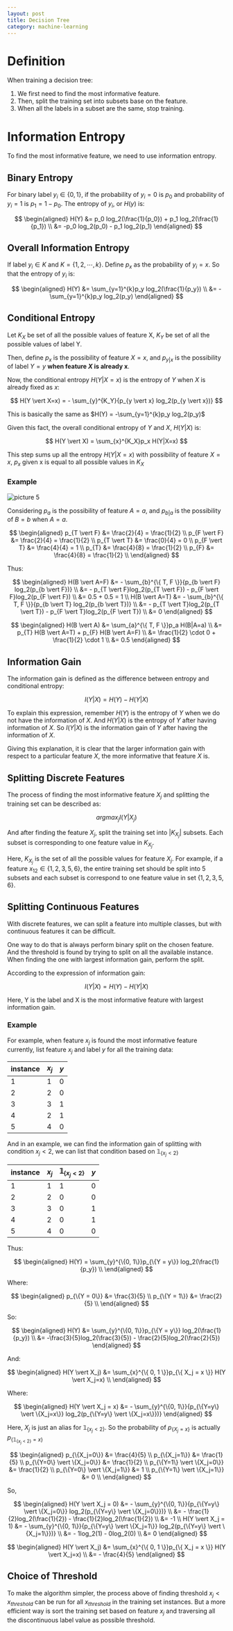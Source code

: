 ```yaml
---
layout: post
title: Decision Tree
category: machine-learning
---
```


# Definition

When training a decision tree:

1. We first need to find the most informative feature.
2. Then, split the training set into subsets base on the feature.
3. When all the labels in a subset are the same, stop training.

# Information Entropy

To find the most informative feature, we need to use information entropy.

## Binary Entropy

For binary label $y_i \in \{ 0, 1 \}$, if the probability of $y_i = 0$ is $p_0$ and probability of $y_i = 1$ is $p_1 = 1 - p_0$. The entropy of $y_i$, or $H(y)$ is:

$$
\begin{aligned}
    H(Y) &= p_0 log_2(\frac{1}{p_0}) + p_1 log_2(\frac{1}{p_1}) \\
    &= -p_0 log_2(p_0) - p_1 log_2(p_1)
\end{aligned}
$$

## Overall Information Entropy

If label $y_i \in K$ and $K = \{ 1, 2, \cdots , k \}$. Define $p_x$ as the probability of $y_i = x$. So that the entropy of $y_i$ is:

$$
\begin{aligned}
    H(Y) &= \sum_{y=1}^{k}p_y log_2(\frac{1}{p_y}) \\
    &= -\sum_{y=1}^{k}p_y log_2(p_y)
\end{aligned}
$$

## Conditional Entropy

Let $K_X$ be set of all the possible values of feature X, $K_Y$ be set of all the possible values of label Y.

Then, define $p_x$ is the possibility of feature $X = x$, and $p_{y \vert x}$ is the possibility of label $Y = y$ **when feature $X$ is already x**.

Now, the conditional entropy $H(Y \vert X=x)$ is the entropy of $Y$ when $X$ is already fixed as $x$:

$$
H(Y \vert X=x) = - \sum_{y}^{K_Y}{p_{y \vert x} log_2(p_{y \vert x})}
$$

This is basically the same as $H(Y) = -\sum_{y=1}^{k}p_y log_2(p_y)$

Given this fact, the overall conditional entropy of $Y$ and $X$, $H(Y \vert X)$ is:

$$
H(Y \vert X) = \sum_{x}^{K_X}p_x H(Y|X=x)
$$

This step sums up all the entropy $H(Y \vert X=x)$ with possibility of feature $X=x$, $p_x$ given x is equal to all possible values in $K_X$

### Example

![picture 5](/Blog/images/2022-07-08-17-54-40-conditional-entropy-example.png)

Considering $p_a$ is the possibility of feature $A = a$, and $p_{b \vert a}$ is the possibility of $B = b$ when $A = a$.

$$
\begin{aligned}
    p_{T \vert F} &= \frac{2}{4} = \frac{1}{2} \\
    p_{F \vert F} &= \frac{2}{4} = \frac{1}{2} \\
    p_{T \vert T} &= \frac{0}{4} = 0 \\
    p_{F \vert T} &= \frac{4}{4} = 1 \\
    p_{T} &= \frac{4}{8} = \frac{1}{2} \\
    p_{F} &= \frac{4}{8} = \frac{1}{2} \\
\end{aligned}
$$

Thus:

$$
\begin{aligned}
    H(B \vert A=F) &= - \sum_{b}^{\{ T, F \}}{p_{b \vert F} log_2(p_{b \vert F})} \\
    &= - p_{T \vert F}log_2(p_{T \vert F}) - p_{F \vert F}log_2(p_{F \vert F}) \\
    &= 0.5 + 0.5 = 1 \\
    H(B \vert A=T) &= - \sum_{b}^{\{ T, F \}}{p_{b \vert T} log_2(p_{b \vert T})} \\
    &= - p_{T \vert T}log_2(p_{T \vert T}) - p_{F \vert T}log_2(p_{F \vert T}) \\
    &= 0
\end{aligned}
$$

$$
\begin{aligned}
    H(B \vert A) &= \sum_{a}^{\{ T, F \}}p_a H(B|A=a) \\
    &= p_{T} H(B \vert A=T) + p_{F} H(B \vert A=F) \\
    &= \frac{1}{2} \cdot 0 + \frac{1}{2} \cdot 1 \\
    &= 0.5
\end{aligned}
$$

## Information Gain

The information gain is defined as the difference between entropy and conditional entropy:

$$
I(Y \vert X) = H(Y) - H(Y \vert X)
$$

To explain this expression, remember $H(Y)$ is the entropy of $Y$ when we do not have the information of $X$. And $H(Y \vert X)$ is the entropy of $Y$ after having information of $X$. So $I(Y \vert X)$ is the information gain of $Y$ after having the information of $X$.

Giving this explanation, it is clear that the larger information gain with respect to a particular feature $X$, the more informative that feature $X$ is.

## Splitting Discrete Features

The process of finding the most informative feature $X_j$ and splitting the training set can be described as:

$$
argmax_j I(Y \vert X_j)
$$

And after finding the feature $X_j$, split the training set into $\vert K_{X_j} \vert$ subsets. Each subset is corresponding to one feature value in $K_{X_j}$.

Here, $K_{X_j}$ is the set of all the possible values for feature $X_j$. For example, if a feature $x_{12} \in \{ 1, 2, 3, 5, 6 \}$, the entire training set should be split into 5 subsets and each subset is correspond to one feature value in set $\{ 1, 2, 3, 5, 6 \}$.

## Splitting Continuous Features

With discrete features, we can split a feature into multiple classes, but with continuous features it can be difficult.

One way to do that is always perform binary split on the chosen feature. And the threshold is found by trying to split on all the available instance. When finding the one with largest information gain, perform the split.

According to the expression of information gain:

$$
I(Y \vert X) = H(Y) - H(Y \vert X)
$$

Here, Y is the label and X is the most informative feature with largest information gain.

### Example

For example, when feature $x_j$ is found the most informative feature currently, list feature $x_j$ and label $y$ for all the training data:

| instance | $x_j$ | $y$ |
| -------- | ----- | --- |
| 1        | 1     | 0   |
| 2        | 2     | 0   |
| 3        | 3     | 1   |
| 4        | 2     | 1   |
| 5        | 4     | 0   |

And in an example, we can find the information gain of splitting with condition $x_j < 2$, we can list that condition based on $\mathbb{1}_{\{ x_j < 2 \}}$

| instance | $x_j$ | $\mathbb{1}_{\{ x_j < 2 \}}$ | $y$ |
| -------- | ----- | ---------------------------- | --- |
| 1        | 1     | 1                            | 0   |
| 2        | 2     | 0                            | 0   |
| 3        | 3     | 0                            | 1   |
| 4        | 2     | 0                            | 1   |
| 5        | 4     | 0                            | 0   |

Thus:

$$
\begin{aligned}
    H(Y) = \sum_{y}^{\{0, 1\}}p_{\{Y = y\}} log_2(\frac{1}{p_y}) \\
\end{aligned}
$$

Where:

$$
\begin{aligned}
    p_{\{Y = 0\}} &= \frac{3}{5} \\
    p_{\{Y = 1\}} &= \frac{2}{5} \\
\end{aligned}
$$

So:

$$
\begin{aligned}
    H(Y) &= \sum_{y}^{\{0, 1\}}p_{\{Y = y\}} log_2(\frac{1}{p_y}) \\
    &= -\frac{3}{5}log_2(\frac{3}{5}) - \frac{2}{5}log_2(\frac{2}{5})
\end{aligned}
$$

And:

$$
\begin{aligned}
    H(Y \vert X_j) &= \sum_{x}^{\{ 0, 1 \}}p_{\{ X_j = x \}} H(Y \vert X_j=x) \\
\end{aligned}
$$

Where:

$$
\begin{aligned}
    H(Y \vert X_j = x) &= - \sum_{y}^{\{0, 1\}}{p_{\{Y=y\} \vert \{X_j=x\}} log_2(p_{\{Y=y\} \vert \{X_j=x\}})}
\end{aligned}
$$

Here, $X_ j$ is just an alias for $\mathbb{1}_ {\{ x_ j < 2 \}}$. So the probability of $p_ {\{ X_ j = x \}}$ is actually $p_ {\{ \mathbb{1}_ {\{ x_ j < 2 \}} = x \}}$

$$
\begin{aligned}
    p_{\{X_j=0\}} &= \frac{4}{5} \\
    p_{\{X_j=1\}} &= \frac{1}{5} \\
    p_{\{Y=0\} \vert \{X_j=0\}} &= \frac{1}{2} \\
    p_{\{Y=1\} \vert \{X_j=0\}} &= \frac{1}{2} \\
    p_{\{Y=0\} \vert \{X_j=1\}} &= 1 \\
    p_{\{Y=1\} \vert \{X_j=1\}} &= 0 \\
\end{aligned}
$$

So,

$$
\begin{aligned}
    H(Y \vert X_j = 0) &= - \sum_{y}^{\{0, 1\}}{p_{\{Y=y\} \vert \{X_j=0\}} log_2(p_{\{Y=y\} \vert \{X_j=0\}})} \\
    &= - \frac{1}{2}log_2(\frac{1}{2}) - \frac{1}{2}log_2(\frac{1}{2}) \\
    &= -1 \\
    H(Y \vert X_j = 1) &= - \sum_{y}^{\{0, 1\}}{p_{\{Y=y\} \vert \{X_j=1\}} log_2(p_{\{Y=y\} \vert \{X_j=1\}})} \\
    &= - 1log_2(1) - 0log_2(0) \\
    &= 0
\end{aligned}
$$

$$
\begin{aligned}
    H(Y \vert X_j) &= \sum_{x}^{\{ 0, 1 \}}p_{\{ X_j = x \}} H(Y \vert X_j=x) \\
    &= - \frac{4}{5}
\end{aligned}
$$

## Choice of Threshold

To make the algorithm simpler, the process above of finding threshold $x_j < x_{threshold}$ can be run for all $x_{threshold}$ in the training set instances. But a more efficient way is sort the training set based on feature $x_j$ and traversing all the discontinuous label value as possible threshold.
